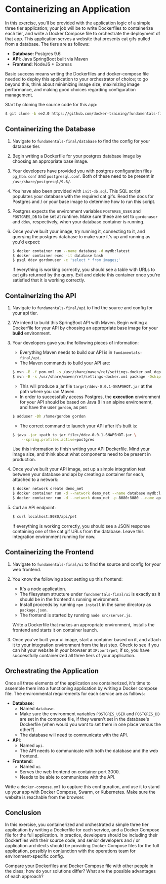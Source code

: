 # Containerizing an Application

In this exercise, you'll be provided with the application logic of a simple three tier application; your job will be to write Dockerfiles to containerize each tier, and write a Docker Compose file to orchestrate the deployment of that app. This application serves a website that presents cat gifs pulled from a database. The tiers are as follows:

- **Database**: Postgres 9.6
- **API**: Java SpringBoot built via Maven
- **Frontend**: NodeJS + Express

Basic success means writing the Dockerfiles and docker-compose file needed to deploy this application to your orchestrator of choice; to go beyond this, think about minimizing image size, maximizing image performance, and making good choices regarding configuration management.

Start by cloning the source code for this app:

```bash
$ git clone -b ee2.0 https://github.com/docker-training/fundamentals-final.git
```

## Containerizing the Database

1.  Navigate to `fundamentals-final/database` to find the config for your database tier.

2.  Begin writing a Dockerfile for your postgres database image by choosing an appropriate base image.

3.  Your developers have provided you with postgres configuration files `pg_hba.conf` and `postgresql.conf`. Both of these need to be present in `/usr/share/postgresql/9.6/`.

4.  You have also been provided with `init-db.sql`. This SQL script populates your database with the required cat gifs. Read the docs for Postgres and / or your base image to determine how to run this script.

5.  Postgres expects the environment variables `POSTGRES_USER` and `POSTGRES_DB` to be set at runtime. Make sure these are set to `gordonuser` and `ddev`, respectively, when your database container is running.

6.  Once you've built your image, try running it, connecting to it, and querying the postgres database to make sure it's up and running as you'd expect:

    ```bash
    $ docker container run --name database -d mydb:latest
    $ docker container exec -it database bash
    $ psql ddev gordonuser -c 'select * from images;'
    ```

    If everything is working correctly, you should see a table with URLs to cat gifs returned by the query. Exit and delete this container once you're satisfied that it is working correctly.

## Containerizing the API

1.  Navigate to `fundamentals-final/api` to find the source and config for your api tier.

2.  We intend to build this SpringBoot API with Maven. Begin writing a Dockerfile for your API by choosing an appropriate base image for your **build** environment.

3.  Your developers gave you the following pieces of information:

    - Everything Maven needs to build our API is in `fundamentals-final/api`.
    - The Maven commands to build your API are:

    ```bash
    $ mvn -B -f pom.xml -s /usr/share/maven/ref/settings-docker.xml dependency:resolve
    $ mvn -B -s /usr/share/maven/ref/settings-docker.xml package -DskipTests
    ```

    - This will produce a jar file `target/ddev-0.0.1-SNAPSHOT.jar` at the path where you ran Maven.
    - In order to successfully access Postgres, the **execution** environment for your API should be based on Java 8 in an alpine environemnt, and have the user `gordon`, as per:

    ```bash
    $ adduser -Dh /home/gordon gordon
    ```

    - The correct command to launch your API after it's built is:

    ```bash
    $ java -jar <path to jar file>/ddev-0.0.1-SNAPSHOT.jar \
        --spring.profiles.active=postgres
    ```

    Use this information to finish writing your API Dockerfile. Mind your image size, and think about what components need to be present in production.

4.  Once you've built your API image, set up a simple integration test between your database and api by creating a container for each, attached to a network:

    ```bash
    $ docker network create demo_net
    $ docker container run -d --network demo_net --name database mydb:latest
    $ docker container run -d --network demo_net -p 8080:8080 --name api myapi:latest
    ```

5.  Curl an API endpoint:

    ```bash
    $ curl localhost:8080/api/pet
    ```

    If everything is working correctly, you should see a JSON response containing one of the cat gif URLs from the database. Leave this integration environment running for now.

## Containerizing the Frontend

1.  Navigate to `fundamentals-final/ui` to find the source and config for your web frontend.

2.  You know the following about setting up this frontend:

    - It's a node application.
    - The filesystem structure under `fundamentals-final/ui` is exactly as it should be in the frontend's running environment.
    - Install proceeds by running `npm install` in the same directory as `package.json`.
    - The frontend is started by running `node src/server.js`.

    Write a Dockerfile that makes an appropriate environment, installs the frontend and starts it on container launch.

3.  Once you've built your ui image, start a container based on it, and attach it to your integration environment from the last step. Check to see if you can hit your website in your browser at `IP:port/pet`; if so, you have successfully containerized all three tiers of your application.

## Orchestrating the Application

Once all three elements of the application are containerized, it's time to assemble them into a functioning application by writing a Docker compose file. The environmental requirements for each service are as follows:

- **Database**:
  - Named `database`.
  - Make sure the environment variables `POSTGRES_USER` and `POSTGRES_DB` are set in the compose file, if they weren't set in the database's Dockerfile (when would you want to set them in one place versus the other?).
  - The database will need to communicate with the API.
- **API**:
  - Named `api`.
  - The API needs to communicate with both the database and the web frontend.
- **Frontend**:
  - Named `ui`.
  - Serves the web frontend on container port 3000.
  - Needs to be able to communicate with the API.

Write a `docker-compose.yml` to capture this configuration, and use it to stand up your app with Docker Compose, Swarm, or Kubernetes. Make sure the website is reachable from the browser.

## Conclusion

In this exercise, you containerized and orchestrated a simple three tier application by writing a Dockerfile for each service, and a Docker Compose file for the full application. In practice, developers should be including their Dockerfiles with their source code, and senior developers and / or application architects should be providing Docker Compose files for the full application, possibly in conjunction with the operations team for environment-specific config.

Compare your Dockerfiles and Docker Compose file with other people in the class; how do your solutions differ? What are the possible advantages of each approach?
